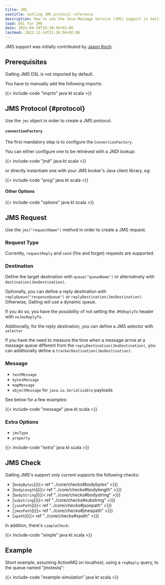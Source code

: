 ```yaml
---
title: JMS
seotitle: Gatling JMS protocol reference
description: How to use the Java Message Service (JMS) support in Gatling to connect to a broker and perform checks against inbound messages.
lead: DSL for JMS
date: 2021-04-20T18:30:56+02:00
lastmod: 2022-12-14T21:30:56+02:00
---
```


JMS support was initially contributed by [Jason Koch](https://github.com/jasonk000).

## Prerequisites

Gatling JMS DSL is not imported by default.

You have to manually add the following imports:

{{< include-code "imprts" java kt scala >}}

## JMS Protocol {#protocol}

Use the `jms` object in order to create a JMS protocol.

#### `connectionFactory`

The first mandatory step is to configure the `ConnectionFactory`.

You can either configure one to be retrieved with a JNDI lookup:

{{< include-code "jndi" java kt scala >}}

or directly instantiate one with your JMS broker's Java client library, eg:

{{< include-code "prog" java kt scala >}}

#### Other Options

{{< include-code "options" java kt scala >}}

## JMS Request

Use the `jms("requestName")` method in order to create a JMS request.

### Request Type

Currently, `requestReply` and `send` (fire and forget) requests are supported.

### Destination

Define the target destination with `queue("queueName")` or alternatively with `destination(JmsDestination)`.

Optionally, you can define a reply destination with `replyQueue("responseQueue")` or `replyDestination(JmsDestination)`. Otherwise, Gatling will use a dynamic queue.

If you do so, you have the possibility of not setting the `JMSReplyTo` header with `noJmsReplyTo`.

Additionally, for the reply destination, you can define a JMS selector with `selector`

If you have the need to measure the time when a message arrive at a message queue different from the `replyDestination(JmsDestination)`,
you can additionally define a `trackerDestination(JmsDestination)`.

### Message

* `textMessage`
* `bytesMessage`
* `mapMessage`
* `objectMessage` for `java.io.Serializable` payloads

See below for a few examples:

{{< include-code "message" java kt scala >}}

### Extra Options

* `jmsType`
* `property`

{{< include-code "extra" java kt scala >}}

## JMS Check

Gatling JMS's support only current supports the following checks:
* [`bodyBytes`]({{< ref "../core/checks#bodybytes" >}})
* [`bodyLength`]({{< ref "../core/checks#bodylength" >}})
* [`bodyString`]({{< ref "../core/checks#bodystring" >}})
* [`substring`]({{< ref "../core/checks#substring" >}})
* [`jsonPath`]({{< ref "../core/checks#jsonpath" >}})
* [`jmesPath`]({{< ref "../core/checks#jmespath" >}})
* [`xpath`]({{< ref "../core/checks#xpath" >}})

In addition, there's `simpleCheck`:

{{< include-code "simple" java kt scala >}}

## Example

Short example, assuming ActiveMQ on localhost, using a `reqReply` query, to the queue named "jmstestq":

{{< include-code "example-simulation" java kt scala >}}
